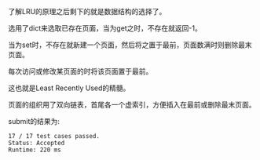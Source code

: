 了解LRU的原理之后剩下的就是数据结构的选择了。

选用了dict来选取已存在页面，当为get之时，不存在就返回-1。

当为set时，不存在就新建一个页面，然后将之置于最前，页面数满时则删除最末页面。

每次访问或修改某页面的时将该页面置于最前。

这也就是Least Recently Used的精髓。

页面的组织用了双向链表，首尾各一个虚索引，方便插入在最前或删除最末页面。

submit的结果为:
```
17 / 17 test cases passed.
Status: Accepted
Runtime: 220 ms
```

